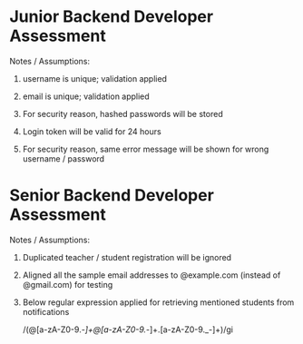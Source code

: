# Junior Backend Developer Assessment 

Notes / Assumptions:

1. username is unique; validation applied

2. email is unique; validation applied

3. For security reason, hashed passwords will be stored

4. Login token will be valid for 24 hours

5. For security reason, same error message will be shown for wrong username / password

# Senior Backend Developer Assessment

Notes / Assumptions:

1. Duplicated teacher / student registration will be ignored

2. Aligned all the sample email addresses to @example.com (instead of @gmail.com) for testing

3. Below regular expression applied for retrieving mentioned students from notifications

	/(@[a-zA-Z0-9._-]+@[a-zA-Z0-9._-]+\.[a-zA-Z0-9._-]+)/gi
